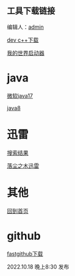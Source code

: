 ## 工具下载链接

编辑人：[admin](https://github.com/lrjlsg)

[dev c++下载](https://freefr.dl.sourceforge.net/project/orwelldevcpp/Setup%20Releases/Dev-Cpp%205.11%20TDM-GCC%204.9.2%20Setup.exe)

[我的世界启动器](https://www.mcbbs.net/forum.php?mod=viewthread&tid=719579)

# java
[微软java17](https://learn.microsoft.com/zh-cn/java/openjdk/download)

[java8](https://www.java.com/zh-CN/download/)

# 迅雷

[搜索结果](http://zhannei.baidu.com/cse/site?q=%D1%B8%C0%D711+&cc=52pojie.cn&ie=gbk)

[落尘之木迅雷](https://www.52pojie.cn/thread-1333739-1-1.html)

# 其他

[回到首页](https://lrjlsg.github.io)

# github

[fastgithub下载](https://github.com/dotnetcore/FastGithub/releases/download/2.1.4/fastgithub_win-x64.zip)

2022.10.18 晚上8:30 发布
